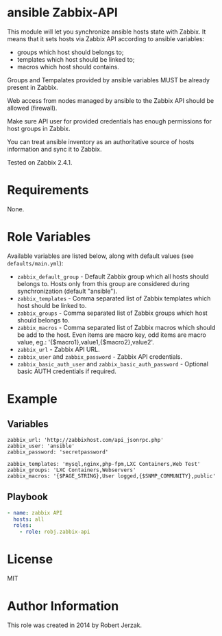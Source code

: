ansible Zabbix-API
==================

This module will let you synchronize ansible hosts state with Zabbix. It means that it sets hosts via Zabbix API according to ansible variables:
- groups which host should belongs to;
- templates which host should be linked to;
- macros which host should contains.

Groups and Tempalates provided by ansible variables MUST be already present in Zabbix.

Web access from nodes managed by ansible to the Zabbix API should be allowed (firewall).

Make sure API user for provided credentials has enough permissions for host groups in Zabbix.

You can treat ansible inventory as an authoritative source of hosts information and sync it to Zabbix.

Tested on Zabbix 2.4.1.

Requirements
============

None.

Role Variables
==============

Available variables are listed below, along with default values (see `defaults/main.yml`):

- `zabbix_default_group` - Default Zabbix group which all hosts should belongs to. Hosts only from this group are considered during synchronization (default "ansible").
- `zabbix_templates` - Comma separated list of Zabbix templates which host should be linked to.
- `zabbix_groups` - Comma separated list of Zabbix groups which host should belongs to.
- `zabbix_macros` - Comma separated list of Zabbix macros which should be add to the host. Even items are macro key, odd items are macro value, eg.: '{$macro1},value1,{$macro2},value2'.
- `zabbix_url` - Zabbix API URL.
- `zabbix_user` and `zabbix_password` - Zabbix API credentials.
- `zabbix_basic_auth_user` and `zabbix_basic_auth_password` - Optional basic AUTH credentials if required.

Example
=======

Variables
---------

    zabbix_url: 'http://zabbixhost.com/api_jsonrpc.php'
    zabbix_user: 'ansible'
    zabbix_password: 'secretpassword'
  
    zabbix_templates: 'mysql,nginx,php-fpm,LXC Containers,Web Test'
    zabbix_groups: 'LXC Containers,Webservers'
    zabbix_macros: '{$PAGE_STRING},User logged,{$SNMP_COMMUNITY},public'

Playbook
--------

```yaml
- name: zabbix API
  hosts: all
  roles:
    - role: robj.zabbix-api
```

License
=======
MIT

Author Information
==================
This role was created in 2014 by Robert Jerzak.
